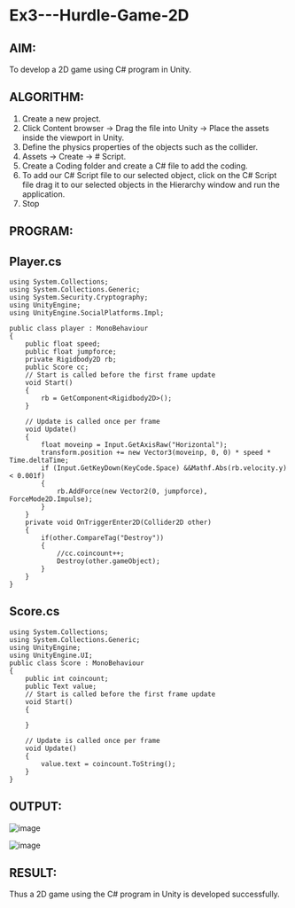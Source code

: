 # Ex3---Hurdle-Game-2D

## AIM:
To develop a 2D game using C# program in Unity.

## ALGORITHM:
1. Create a new project.
2. Click Content browser -> Drag the file into Unity -> Place the assets inside the viewport in Unity.
3. Define the physics properties of the objects such as the collider.
4. Assets -> Create -> # Script.
5. Create a Coding folder and create a C# file to add the coding.
6. To add our C# Script file to our selected object, click on the C# Script file drag it to our selected objects in the Hierarchy window and run the application.
7. Stop


## PROGRAM:
## Player.cs
```
using System.Collections;
using System.Collections.Generic;
using System.Security.Cryptography;
using UnityEngine;
using UnityEngine.SocialPlatforms.Impl;

public class player : MonoBehaviour
{
    public float speed;
    public float jumpforce;
    private Rigidbody2D rb;
    public Score cc;
    // Start is called before the first frame update
    void Start()
    {
        rb = GetComponent<Rigidbody2D>();
    }

    // Update is called once per frame
    void Update()
    {
        float moveinp = Input.GetAxisRaw("Horizontal");
        transform.position += new Vector3(moveinp, 0, 0) * speed * Time.deltaTime;
        if (Input.GetKeyDown(KeyCode.Space) &&Mathf.Abs(rb.velocity.y) < 0.001f)
        {
            rb.AddForce(new Vector2(0, jumpforce), ForceMode2D.Impulse);
        }
    }
    private void OnTriggerEnter2D(Collider2D other)
    { 
        if(other.CompareTag("Destroy"))
        {
            //cc.coincount++;
            Destroy(other.gameObject);
        }
    }
}
```

## Score.cs
```
using System.Collections;
using System.Collections.Generic;
using UnityEngine;
using UnityEngine.UI;
public class Score : MonoBehaviour
{
    public int coincount;
    public Text value;
    // Start is called before the first frame update
    void Start()
    {

    }

    // Update is called once per frame
    void Update()
    {
        value.text = coincount.ToString();
    }
}
```


## OUTPUT:

![image](https://github.com/user-attachments/assets/1fd7f7a1-2dfa-48ed-bcde-a77c9e5d935a)

![image](https://github.com/user-attachments/assets/fa68d71e-3a6f-4031-bf24-f35b55f46b71)


## RESULT:
Thus a 2D game using the C# program in Unity is developed successfully.


